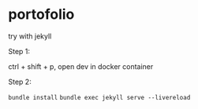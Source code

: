 # portofolio
try with jekyll


Step 1: 

ctrl + shift + p, open dev in docker container

Step 2:

`bundle install`
`bundle exec jekyll serve --livereload`